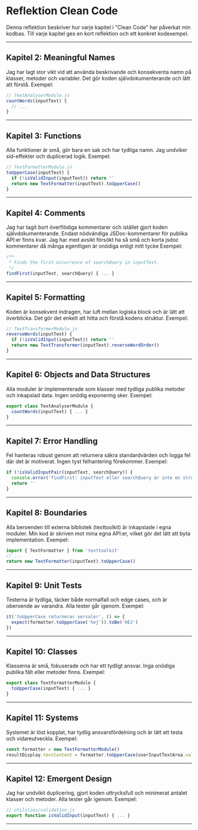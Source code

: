 # Reflektion Clean Code

Denna reflektion beskriver hur varje kapitel i "Clean Code" har påverkat min kodbas. Till varje kapitel ges en kort reflektion och ett konkret kodexempel.

---

## Kapitel 2: Meaningful Names

Jag har lagt stor vikt vid att använda beskrivande och konsekventa namn på klasser, metoder och variabler. Det gör koden självdokumenterande och lätt att förstå. Exempel:

```js
// TextAnalyserModule.js
countWords(inputText) {
  // ...
}
```

---

## Kapitel 3: Functions

Alla funktioner är små, gör bara en sak och har tydliga namn. Jag undviker sid-effekter och duplicerad logik. Exempel:

```js
// TextFormatterModule.js
toUpperCase(inputText) {
  if (!isValidInput(inputText)) return ''
  return new TextFormatter(inputText).toUpperCase()
}
```

---

## Kapitel 4: Comments

Jag har tagit bort överflödiga kommentarer och istället gjort koden självdokumenterande. Endast nödvändiga JSDoc-kommentarer för publika API:er finns kvar.
Jag har med avsikt försökt ha så små och korta jsdoc kommentarer då många egentligen är onödiga enligt mitt tycke
Exempel:

```js
/**
 * Finds the first occurrence of searchQuery in inputText.
 */
findFirst(inputText, searchQuery) { ... }
```

---

## Kapitel 5: Formatting

Koden är konsekvent indragen, har luft mellan logiska block och är lätt att överblicka. Det gör det enkelt att hitta och förstå kodens struktur. Exempel:

```js
// TextTransformerModule.js
reverseWords(inputText) {
  if (!isValidInput(inputText)) return ''
  return new TextTransformer(inputText).reverseWordOrder()
}
```

---

## Kapitel 6: Objects and Data Structures

Alla moduler är implementerade som klasser med tydliga publika metoder och inkapslad data. Ingen onödig exponering sker. Exempel:

```js
export class TextAnalyserModule {
  countWords(inputText) { ... }
}
```

---

## Kapitel 7: Error Handling

Fel hanteras robust genom att returnera säkra standardvärden och logga fel där det är motiverat. Ingen tyst felhantering förekommer. Exempel:

```js
if (!isValidInputPair(inputText, searchQuery)) {
  console.error('findFirst: inputText eller searchQuery är inte en sträng eller är tom:', inputText, searchQuery)
  return ''
}
```

---

## Kapitel 8: Boundaries

Alla beroenden till externa bibliotek (texttoolkit) är inkapslade i egna moduler. Min kod är skriven mot mina egna API:er, vilket gör det lätt att byta implementation. Exempel:

```js
import { TextFormatter } from 'texttoolkit'
// ...
return new TextFormatter(inputText).toUpperCase()
```

---

## Kapitel 9: Unit Tests

Testerna är tydliga, täcker både normalfall och edge cases, och är oberoende av varandra. Alla tester går igenom. Exempel:

```js
it('toUpperCase returnerar versaler', () => {
  expect(formatter.toUpperCase('hej')).toBe('HEJ')
})
```

---

## Kapitel 10: Classes

Klasserna är små, fokuserade och har ett tydligt ansvar. Inga onödiga publika fält eller metoder finns. Exempel:

```js
export class TextFormatterModule {
  toUpperCase(inputText) { ... }
}
```

---

## Kapitel 11: Systems

Systemet är löst kopplat, har tydlig ansvarsfördelning och är lätt att testa och vidareutveckla. Exempel:

```js
const formatter = new TextFormatterModule()
resultDisplay.textContent = formatter.toUpperCase(userInputTextArea.value)
```

---

## Kapitel 12: Emergent Design

Jag har undvikit duplicering, gjort koden uttrycksfull och minimerat antalet klasser och metoder. Alla tester går igenom. Exempel:

```js
// utilities/validation.js
export function isValidInput(inputText) { ... }
```

---

